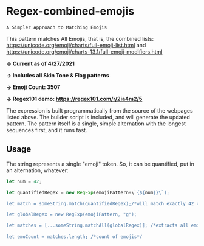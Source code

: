 # Regex-combined-emojis
```A Simpler Approach to Matching Emojis``` 

This pattern matches All Emojis, that is, the combined lists:
https://unicode.org/emoji/charts/full-emoji-list.html and https://unicode.org/emoji/charts-13.1/full-emoji-modifiers.html

**-> Current as of 4/27/2021**

**-> Includes all Skin Tone & Flag patterns**

**-> Emoji Count: 3507**

**-> Regex101 demo: https://regex101.com/r/2ia4m2/5**

The expression is built programmatically from the source of the webpages listed above. The builder script is included, and will generate the updated pattern. 
The pattern itself is a single, simple alternation with the longest sequences first, and it runs fast.

## Usage

The string represents a single "emoji" token.  So, it can be quantified, put in an alternation, whatever:


```javascript
let num = 42;

let quantifiedRegex = new RegExp(emojiPattern+\`{${num}}\`);

let match = someString.match(quantifiedRegex);/*will match exactly 42 contiguous emojis*/ 

let globalRegex = new RegExp(emojiPattern, "g");

let matches = [...someString.matchAll(globalRegex)]; /*extracts all emojis*/
    
let emoCount = matches.length; /*count of emojis*/
```
